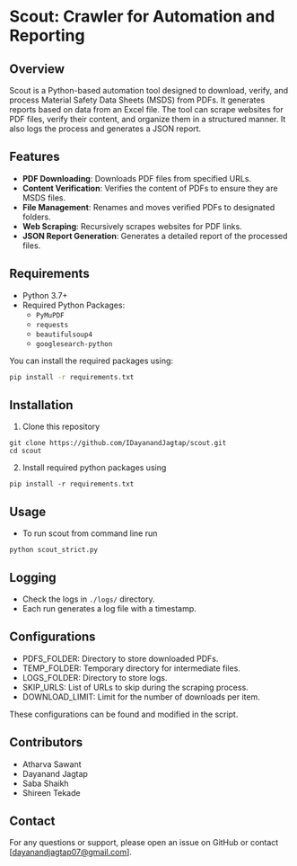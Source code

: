 # Scout: Crawler for Automation and Reporting

## Overview

Scout is a Python-based automation tool designed to download, verify, and process Material Safety Data Sheets (MSDS) from PDFs. It generates reports based on data from an Excel file. The tool can scrape websites for PDF files, verify their content, and organize them in a structured manner. It also logs the process and generates a JSON report.

## Features

-   **PDF Downloading**: Downloads PDF files from specified URLs.
-   **Content Verification**: Verifies the content of PDFs to ensure they are MSDS files.
-   **File Management**: Renames and moves verified PDFs to designated folders.
-   **Web Scraping**: Recursively scrapes websites for PDF links.
-   **JSON Report Generation**: Generates a detailed report of the processed files.

## Requirements

-   Python 3.7+
-   Required Python Packages:
    -   `PyMuPDF`
    -   `requests`
    -   `beautifulsoup4`
    -   `googlesearch-python`

You can install the required packages using:

```bash
pip install -r requirements.txt
```

## Installation

1. Clone this repository

```
git clone https://github.com/IDayanandJagtap/scout.git
cd scout
```

2. Install required python packages using

```
pip install -r requirements.txt
```

## Usage

-   To run scout from command line run

```
python scout_strict.py
```

## Logging

-   Check the logs in `./logs/` directory.
-   Each run generates a log file with a timestamp.

## Configurations

- PDFS_FOLDER: Directory to store downloaded PDFs.
- TEMP_FOLDER: Temporary directory for intermediate files.
- LOGS_FOLDER: Directory to store logs.
- SKIP_URLS: List of URLs to skip during the scraping process.
- DOWNLOAD_LIMIT: Limit for the number of downloads per item.

These configurations can be found and modified in the script.

## Contributors

- Atharva Sawant
- Dayanand Jagtap
- Saba Shaikh
- Shireen Tekade

## Contact

For any questions or support, please open an issue on GitHub or contact [dayanandjagtap07@gmail.com].
